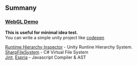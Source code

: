  

## Summany 

### [WebGL Demo](https://shlifedev.github.io/unity-pen/) 

**This is useful for minimal idea test.**   
You can write a simple unity project like [codepen](https://codepen.io/about/)



[Runtime Hierarchy Inspector](https://github.com/yasirkula/UnityRuntimeInspector) - Unity Runtine Hierarchy System.   
[SharpFileSystem](https://github.com/bobvanderlinden/sharpfilesystem) - C# Virtual File System   
[Jint](https://github.com/sebastienros/jint), [Espria](https://github.com/sebastienros/esprima-dotnet) - Javascript Compiler & AST  
